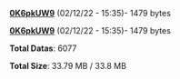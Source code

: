 [**0K6pkUW9**](/data/0K6pkUW9.txt) (02/12/22 - 15:35)- 1479 bytes

[**0K6pkUW9**](/data/0K6pkUW9.txt) (02/12/22 - 15:35)- 1479 bytes

**Total Datas**: 6077

**Total Size**: 33.79 MB / 33.8 MB